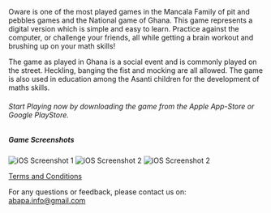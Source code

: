 Oware is one of the most played games in the Mancala Family of pit and pebbles games and the National game of Ghana. This game represents a digital version which is simple and easy to learn.
Practice against the computer, or challenge your friends, all while getting a brain workout and brushing up on your math skills!

The game as played in Ghana is a social event and is commonly played on the street. Heckling, banging the fist and mocking are all allowed. The game is also used in education among the Asanti children for the development of maths skills.

###### Start Playing now by downloading the game from the Apple App-Store or Google PlayStore.

##### Game Screenshots
![iOS Screenshot 1](https://github.com/angelkjos/oware-support/blob/master/ios_1.jpg?raw=true)
![iOS Screenshot 2](https://github.com/angelkjos/oware-support/blob/master/ios_2.jpg?raw=true)
![iOS Screenshot 2](https://github.com/angelkjos/oware-support/blob/master/ios_3.jpg?raw=true)


[Terms and Conditions](http://angelkjos.github.io/projects/oware/OwareTermsandConditions.html)

For any questions or feedback, please contact us on: <abapa.info@gmail.com>

